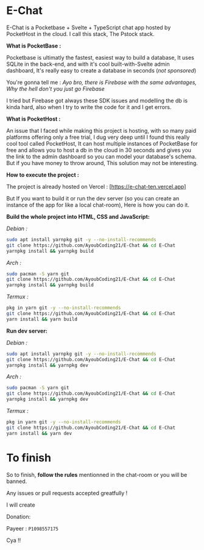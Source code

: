 # E-Chat

E-Chat is a Pocketbase + Svelte + TypeScript chat app hosted by PocketHost in the cloud. I call this stack, The Pstock stack.

**What is PocketBase :**

Pocketbase is ultimatly the fastest, easiest way to build a database, It uses SQLite in the back-end, and with it's cool built-with-Svelte admin dashboard, It's really easy to create a database in seconds (*not sponsored*)

You're gonna tell me : *Ayo bro, there is Firebase with the same advantages, Why the hell don't you just go Firebase*

I tried but Firebase got always these SDK issues and modelling the db is kinda hard, also when I try to write the code for it and I get errors.

**What is PocketHost :**

An issue that I faced while making this project is hosting, with so many paid platforms offering only a free trial, I dug very deep until I found this really cool tool called PocketHost, It can host multiple instances of PocketBase for free and allows you to host a db in the cloud in 30 seconds and gives you the link to the admin dashboard so you can model your database's schema. But if you have money to throw around, This solution may not be interesting.

**How to execute the project :**

The project is already hosted on Vercel : [https://e-chat-ten.vercel.app]

But If you want to build it or run the dev server (so you can create an instance of the app for like a local chat-room), Here is how you can do it.

**Build the whole project into HTML, CSS and JavaScript:**

*Debian :*

```sh
sudo apt install yarnpkg git -y --no-install-recommends
git clone https://github.com/AyoubCoding21/E-Chat && cd E-Chat
yarnpkg install && yarnpkg build
```

*Arch :*

```sh
sudo pacman -S yarn git
git clone https://github.com/AyoubCoding21/E-Chat && cd E-Chat
yarnpkg install && yarnpkg build
```

*Termux :*

```sh
pkg in yarn git -y --no-install-recommends
git clone https://github.com/AyoubCoding21/E-Chat && cd E-Chat
yarn install && yarn build
```

**Run dev server:**

*Debian :*

```sh
sudo apt install yarnpkg git -y --no-install-recommends
git clone https://github.com/AyoubCoding21/E-Chat && cd E-Chat
yarnpkg install && yarnpkg dev
```

*Arch :*

```sh
sudo pacman -S yarn git
git clone https://github.com/AyoubCoding21/E-Chat && cd E-Chat
yarnpkg install && yarnpkg dev
```

*Termux :*

```sh
pkg in yarn git -y --no-install-recommends
git clone https://github.com/AyoubCoding21/E-Chat && cd E-Chat
yarn install && yarn dev
```

# To finish

So to finish, **follow the rules** mentionned in the chat-room or you will be banned.

Any issues or pull requests accepted greatfully !

I will create

Donation:

Payeer : ```P1098557175```

Cya !!
